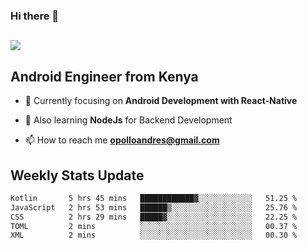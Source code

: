 ### Hi there 👋
<h2 align="left"><img src="https://readme-typing-svg.herokuapp.com?color=000000&lines=I'm+Andrew+Opollo😊;Welcome+to+my+Github😜"> </h2>

## Android Engineer from Kenya


- 🌱 Currently focusing on **Android Development with React-Native**

- 🔭 Also learning **NodeJs** for Backend Development

- 📫 How to reach me **opolloandres@gmail.com**


## Weekly Stats Update
<!--START_SECTION:waka-->

```txt
Kotlin       5 hrs 45 mins   ████████████▓░░░░░░░░░░░░   51.25 %
JavaScript   2 hrs 53 mins   ██████▒░░░░░░░░░░░░░░░░░░   25.76 %
CSS          2 hrs 29 mins   █████▓░░░░░░░░░░░░░░░░░░░   22.25 %
TOML         2 mins          ░░░░░░░░░░░░░░░░░░░░░░░░░   00.37 %
XML          2 mins          ░░░░░░░░░░░░░░░░░░░░░░░░░   00.30 %
```

<!--END_SECTION:waka-->




